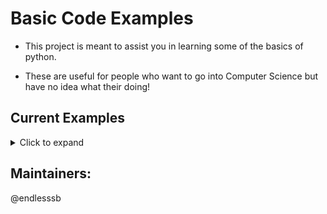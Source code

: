 # Basic Code Examples 

- This project is meant to assist you in learning some of the basics of python.

- These are useful for people who want to go into Computer Science but have no idea what their doing!


## Current Examples

<details>
  <summary>Click to expand</summary>

  - Using files  
  - Functions  
  - Number Game  
  - A basic quiz  

</details>

## Maintainers:

@endlesssb
